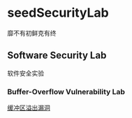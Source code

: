 # seedSecurityLab
靡不有初鲜克有终
## Software Security Lab
软件安全实验
### Buffer-Overflow Vulnerability Lab
[缓冲区溢出漏洞](../../SoftwareSecurityLab/Buffer_OverFlow/README.md)


